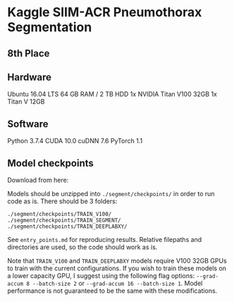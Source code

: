 # Kaggle SIIM-ACR Pneumothorax Segmentation 
## 8th Place

## Hardware
Ubuntu 16.04 LTS 
64 GB RAM / 2 TB HDD
1x NVIDIA Titan V100 32GB 
1x Titan V 12GB

## Software
Python 3.7.4
CUDA 10.0
cuDNN 7.6
PyTorch 1.1

## Model checkpoints 
Download from here: 

Models should be unzipped into `./segment/checkpoints/` in order to run code as is. There should be 3 folders:
```
./segment/checkpoints/TRAIN_V100/
./segment/checkpoints/TRAIN_SEGMENT/
./segment/checkpoints/TRAIN_DEEPLABXY/
```

See `entry_points.md` for reproducing results. Relative filepaths and directories are used, so the code should work as is. 

Note that `TRAIN_V100` and `TRAIN_DEEPLABXY` models require V100 32GB GPUs to train with the current configurations. If you wish to train these models on a lower capacity GPU, I suggest using the following flag options: `--grad-accum 8 --batch-size 2` or `--grad-accum 16 --batch-size 1`. Model performance is not guaranteed to be the same with these modifications. 
